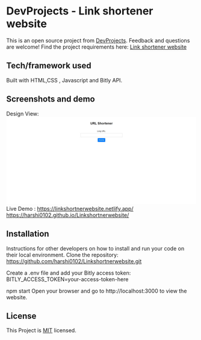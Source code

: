 # DevProjects - Link shortener website

This is an open source project from [DevProjects](http://www.codementor.io/projects). Feedback and questions are welcome!
Find the project requirements here: [Link shortener website](https://www.codementor.io/projects/web/link-shortener-website-brqjanf6zq)

## Tech/framework used
Built with HTML,CSS , Javascript and Bitly API.

## Screenshots and demo
Design View: <img src="Screenshot_4.jpg" alt="screenshot" width="650" height="auto">
Live Demo : https://linkshortnerwebsite.netlify.app/
            https://harshi0102.github.io/Linkshortnerwebsite/
## Installation
Instructions for other developers on how to install and run your code on their local environment.
Clone the repository: https://github.com/harshi0102/Linkshortnerwebsite.git

Create a .env file and add your Bitly access token:
BITLY_ACCESS_TOKEN=your-access-token-here

npm start
Open your browser and go to http://localhost:3000 to view the website.
## License
This Project is [MIT](https://github.com/harshi0102/Linkshortnerwebsite/blob/main/LICENSE) licensed.
